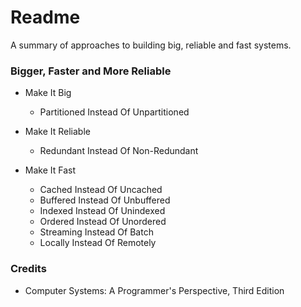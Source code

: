 # Readme
A summary of approaches to building big, reliable and fast systems.

### Bigger, Faster and More Reliable

- Make It Big
  - Partitioned Instead Of Unpartitioned

- Make It Reliable
  - Redundant Instead Of Non-Redundant

- Make It Fast
  - Cached Instead Of Uncached
  - Buffered Instead Of Unbuffered
  - Indexed Instead Of Unindexed
  - Ordered Instead Of Unordered
  - Streaming Instead Of Batch
  - Locally Instead Of Remotely

### Credits
- Computer Systems: A Programmer's Perspective, Third Edition

